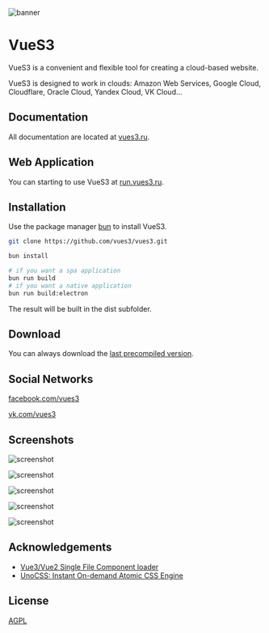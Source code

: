 ![banner](https://vues3.ru/images/a20a7511-f08a-419c-b62c-6757ce65e6df.png)

# VueS3

VueS3 is a convenient and flexible tool for creating a cloud-based website.

VueS3 is designed to work in clouds: Amazon Web Services, Google Cloud, Cloudflare, Oracle Cloud, Yandex Cloud, VK Cloud...

## Documentation

All documentation are located at [vues3.ru](https://vues3.ru).

## Web Application

You can starting to use VueS3 at [run.vues3.ru](https://run.vues3.ru).

## Installation

Use the package manager [bun](https://bun.sh) to install VueS3.

```bash
git clone https://github.com/vues3/vues3.git

bun install

# if you want a spa application
bun run build
# if you want a native application
bun run build:electron
```

The result will be built in the dist subfolder.

## Download

You can always download the [last precompiled version](https://github.com/vues3/vues3/releases/latest).

## Social Networks

[facebook.com/vues3](https://facebook.com/vues3)

[vk.com/vues3](https://vk.com/vues3)

## Screenshots

![screenshot](https://vues3.ru/images/screenshots/screenshot_1.png)

![screenshot](https://vues3.ru/images/screenshots/screenshot_2.png)

![screenshot](https://vues3.ru/images/screenshots/screenshot_3.png)

![screenshot](https://vues3.ru/images/screenshots/screenshot_4.png)

![screenshot](https://vues3.ru/images/screenshots/screenshot_5.png)

## Acknowledgements

- [Vue3/Vue2 Single File Component loader](https://github.com/FranckFreiburger/vue3-sfc-loader)
- [UnoCSS: Instant On-demand Atomic CSS Engine](https://unocss.dev)

## License

[AGPL](https://choosealicense.com/licenses/agpl-3.0)
